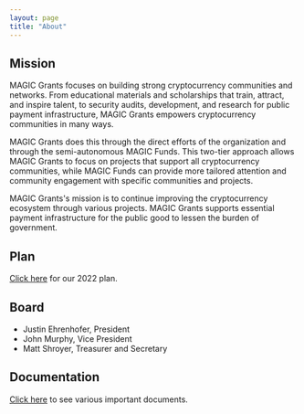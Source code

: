 ```yaml
---
layout: page
title: "About"
---
```


## Mission

MAGIC Grants focuses on building strong cryptocurrency communities and networks. From educational materials and scholarships that train, attract, and inspire talent, to security audits, development, and research for public payment infrastructure, MAGIC Grants empowers cryptocurrency communities in many ways.

MAGIC Grants does this through the direct efforts of the organization and through the semi-autonomous MAGIC Funds. This two-tier approach allows MAGIC Grants to focus on projects that support all cryptocurrency communities, while MAGIC Funds can provide more tailored attention and community engagement with specific communities and projects.

MAGIC Grants's mission is to continue improving the cryptocurrency ecosystem through various projects. MAGIC Grants supports essential payment infrastructure for the public good to lessen the burden of government.

## Plan

[Click here](/about/plan/) for our 2022 plan.

## Board

* Justin Ehrenhofer, President
* John Murphy, Vice President
* Matt Shroyer, Treasurer and Secretary

## Documentation

[Click here](/about/documentation/) to see various important documents.
